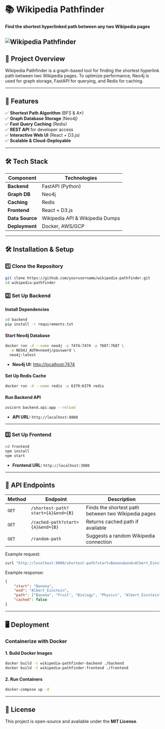 # 📚 Wikipedia Pathfinder  
**Find the shortest hyperlinked path between any two Wikipedia pages**  

![Wikipedia Pathfinder](https://upload.wikimedia.org/wikipedia/commons/thumb/6/61/Wikipedia-logo-transparent.png/200px-Wikipedia-logo-transparent.png)
---

## 📝 Project Overview  
Wikipedia Pathfinder is a graph-based tool for finding the shortest hyperlink path between two Wikipedia pages. To optimize performance, Neo4j is used for graph storage, FastAPI for querying, and Redis for caching.  

---

## 🚀 Features  
✅ **Shortest Path Algorithm** (BFS & A*)  
✅ **Graph Database Storage** (Neo4j)  
✅ **Fast Query Caching** (Redis)  
✅ **REST API** for developer access  
✅ **Interactive Web UI** (React + D3.js)  
✅ **Scalable & Cloud-Deployable**  

---

## 🛠️ Tech Stack  
| Component      | Technologies |
|---------------|-------------|
| **Backend**   | FastAPI (Python) |
| **Graph DB**  | Neo4j |
| **Caching**   | Redis |
| **Frontend**  | React + D3.js |
| **Data Source** | Wikipedia API & Wikipedia Dumps |
| **Deployment** | Docker, AWS/GCP |

---

## 🛠️ Installation & Setup  
### 1️⃣ Clone the Repository  
```bash
git clone https://github.com/yourusername/wikipedia-pathfinder.git
cd wikipedia-pathfinder
```

### 2️⃣ Set Up Backend  
#### Install Dependencies  
```bash
cd backend
pip install -r requirements.txt
```

#### Start Neo4j Database  
```bash
docker run -d --name neo4j -p 7474:7474 -p 7687:7687 \
  -e NEO4J_AUTH=neo4j/password \
  neo4j:latest
```
- **Neo4j UI:** [http://localhost:7474](http://localhost:7474)

#### Set Up Redis Cache  
```bash
docker run -d --name redis -p 6379:6379 redis
```

#### Run Backend API  
```bash
uvicorn backend.api:app --reload
```
- **API URL:** `http://localhost:8000`

---

### 3️⃣ Set Up Frontend  
```bash
cd frontend
npm install
npm start
```
- **Frontend URL:** `http://localhost:3000`

---

## 🔗 API Endpoints  
| Method | Endpoint | Description |
|--------|----------|-------------|
| `GET`  | `/shortest-path?start={A}&end={B}` | Finds the shortest path between two Wikipedia pages |
| `GET`  | `/cached-path?start={A}&end={B}` | Returns cached path if available |
| `GET`  | `/random-path` | Suggests a random Wikipedia connection |

Example request:  
```bash
curl "http://localhost:8000/shortest-path?start=Banana&end=Albert_Einstein"
```

Example response:  
```json
{
    "start": "Banana",
    "end": "Albert_Einstein",
    "path": ["Banana", "Fruit", "Biology", "Physics", "Albert_Einstein"],
    "cached": false
}
```

---

## 🖥️ Deployment  
### Containerize with Docker  
#### 1. Build Docker Images  
```bash
docker build -t wikipedia-pathfinder-backend ./backend
docker build -t wikipedia-pathfinder-frontend ./frontend
```

#### 2. Run Containers  
```bash
docker-compose up -d
```

---

## 📜 License  
This project is open-source and available under the **MIT License**.  
